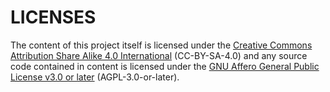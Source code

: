 # LICENSES

The content of this project itself is licensed under the [Creative Commons Attribution Share Alike 4.0 International](https://creativecommons.org/licenses/by-sa/4.0/) (CC-BY-SA-4.0) and any source code contained in content is licensed under the [GNU Affero General Public License v3.0 or later](https://spdx.org/licenses/AGPL-3.0-or-later.html) (AGPL-3.0-or-later). 

